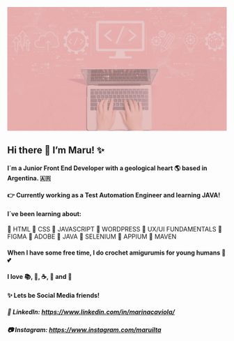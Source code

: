  ![header](https://github.com/maruilta/maruilta/blob/main/master/header_tech_pink.png)

## Hi there 👋 I’m  Maru! :sparkles:
#### I´m a Junior Front End Developer with a geological heart :earth_americas: based in Argentina. 🇦🇷
#### :point_right: Currently working as a Test Automation Engineer and learning JAVA!

#### I´ve been learning about:
 :pushpin: HTML 
 :pushpin: CSS
 :pushpin: JAVASCRIPT
 :pushpin: WORDPRESS
 :pushpin: UX/UI FUNDAMENTALS
 :pushpin: FIGMA
 :pushpin: ADOBE
 :pushpin: JAVA
 :pushpin: SELENIUM
 :pushpin: APPIUM 
 :pushpin: MAVEN
 

#### When I have some free time, I do crochet amigurumis for young humans :baby: :two_hearts:
#### I love :books:, :fishing_pole_and_fish:, :coffee:, :chocolate_bar: and :icecream:

#### :sparkles: Lets be Social Media friends! 
##### :school_satchel: LinkedIn: https://www.linkedin.com/in/marinacaviola/
##### :camera: Instagram: https://www.instagram.com/maruilta









